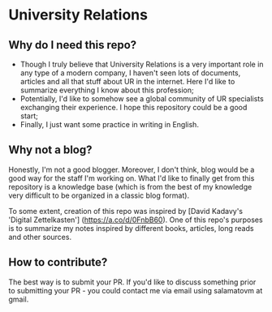# University Relations

## Why do I need this repo?

- Though I truly believe that University Relations is a very important role in any type of a modern company, I haven't seen lots of documents, articles and all that stuff about UR in the internet. Here I'd like to summarize everything I know about this profession;
- Potentially, I'd like to somehow see a global community of UR specialists exchanging their experience. I hope this repository could be a good start;
- Finally, I just want some practice in writing in English.

## Why not a blog?

Honestly, I'm not a good blogger. Moreover, I don't think, blog would be a good way for the staff I'm working on. What I'd like to finally get from this repository is a knowledge base (which is from the best of my knowledge very difficult to be organized in a classic blog format).

To some extent, creation of this repo was inspired by [David Kadavy's 'Digital Zettelkasten'] (https://a.co/d/0FnbB60). One of this repo's purposes is to summarize my notes inspired by different books, articles, long reads and other sources. 

## How to contribute?

The best way is to submit your PR. If you'd like to discuss something prior to submitting your PR - you could contact me via email using salamatovm at gmail.  
